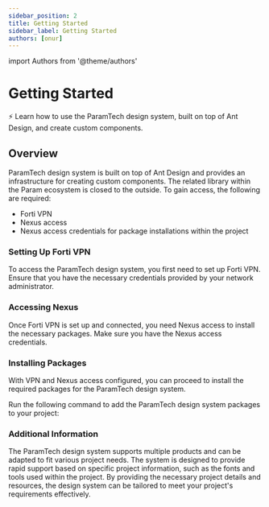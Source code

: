 ```yaml
---
sidebar_position: 2
title: Getting Started
sidebar_label: Getting Started
authors: [onur]
---
```


import Authors from '@theme/authors'

# Getting Started

<Authors frontMatter={frontMatter} />

<p class="description">⚡️ Learn how to use the ParamTech design system, built on top of Ant Design, and create custom components.</p>

## Overview

ParamTech design system is built on top of Ant Design and provides an infrastructure for creating custom components. The related library within the Param ecosystem is closed to the outside. To gain access, the following are required:

- Forti VPN
- Nexus access
- Nexus access credentials for package installations within the project

### Setting Up Forti VPN

To access the ParamTech design system, you first need to set up Forti VPN. Ensure that you have the necessary credentials provided by your network administrator.

### Accessing Nexus

Once Forti VPN is set up and connected, you need Nexus access to install the necessary packages. Make sure you have the Nexus access credentials.

### Installing Packages

With VPN and Nexus access configured, you can proceed to install the required packages for the ParamTech design system.

Run the following command to add the ParamTech design system packages to your project:

### Additional Information

The ParamTech design system supports multiple products and can be adapted to fit various project needs. The system is designed to provide rapid support based on specific project information, such as the fonts and tools used within the project. By providing the necessary project details and resources, the design system can be tailored to meet your project's requirements effectively.

